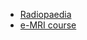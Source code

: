 
- [Radiopaedia](https://radiopaedia.org/)
- [e-MRI course](https://www.imaios.com/en/e-Courses/e-MRI)
